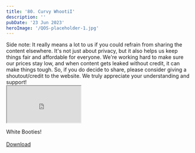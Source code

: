 ```yaml
---
title: '80. Curvy WhootiI'
description: ''
pubDate: '23 Jun 2023'
heroImage: '/QOS-placeholder-1.jpg'
---
```

<div class="video_paragraph_header"> Side note: It really means a lot to us if you could refrain from sharing the content elsewhere. It's not just about privacy, but it also helps us keep things fair and affordable for everyone. We're working hard to make sure our prices stay low, and when content gets leaked without credit, it can make things tough. So, if you do decide to share, please consider giving a shoutout/credit to the website. We truly appreciate your understanding and support!</div>

<iframe src="https://drive.google.com/file/d/1aCJjZJkefz0cqS_tETVAif4tCyK78Dof/preview" width="200" height="100" allow="autoplay" allowfullscreen="allowfullscreen"></iframe>

White Booties!
<br>
<br>
<a class="read_more" href="https://drive.google.com/file/d/1aCJjZJkefz0cqS_tETVAif4tCyK78Dof/view?usp=sharing">Download</a>